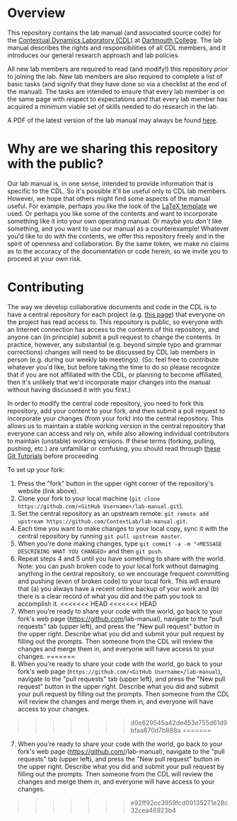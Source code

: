 # Overview

This repository contains the lab manual (and associated source code) for the [Contextual Dynamics Laboratory (CDL)](http://www.context-lab.com) at [Dartmouth College](https://www.dartmouth.edu).  The lab manual describes the rights and responsibilities of all CDL members, and it introduces our general research approach and lab policies.

All new lab members are required to read (and modify!) this repository *prior* to joining the lab.  New lab members are also required to complete a list of basic tasks (and signify that they have done so via a checklist at the end of the manual).  The tasks are intended to ensure that every lab member is on the same page with respect to expectations and that every lab member has acquired a minimum viable set of skills needed to do research in the lab.

A PDF of the latest version of the lab manual may always be found [here](https://github.com/ContextLab/lab-manual/blob/master/lab_manual.pdf).

# Why are we sharing this repository with the public?
Our lab manual is, in one sense, intended to provide information that is specific to the CDL.  So it's possible it'll be useful only to CDL lab members.  However, we hope that others might find some aspects of the manual useful.  For example, perhaps you like the look of the [LaTeX template](https://ctan.org/pkg/tufte-latex?lang=en) we used.  Or perhaps you like some of the contents and want to incorporate something like it into your own operating manual.  Or maybe you *don't* like something, and you want to use our manual as a counterexample!  Whatever you'd like to do with the contents, we offer this repository freely and in the spirit of openness and collaboration.  By the same token, we make no claims as to the accuracy of the documentation or code herein, so we invite you to proceed at your own risk.

# Contributing
The way we  develop collaborative documents and code in the CDL is to have a central repository for each project (e.g. [this page](https://github.com/ContextLab/lab-manual)) that everyone on the project has read access to.  This repository is public, so everyone with an Internet connection has access to the contents of this repository, and anyone can (in principle) submit a pull request to change the contents.  In practice, however, any substantial (e.g. beyond simple typo and grammar corrections) changes will need to be discussed by CDL lab members in person (e.g. during our weekly lab meetings).  (So: feel free to contribute whatever you'd like, but before taking the time to do so please recognize that if you are not affiliated with the CDL, or planning to become affiliated, then it's unlikely that we'd incorporate major changes into the manual without having discussed it with you first.)

In order to modify the central code repository, you need to fork this repository, add your content to your fork, and then submit a pull request to incorporate your changes (from your fork) into the central repository.  This allows us to maintain a stable working version in the central repository that everyone can access and rely on, while also allowing individual contributors to maintain (unstable) working versions.  If these terms (forking, pulling, pushing, etc.) are unfamiliar or confusing, you should read through [these Git Tutorials](https://try.github.io/) before proceeding.

To set up your fork:
1. Press the "fork" button in the upper right corner of the repository's website (link above).
2. Clone your fork to your local machine (`git clone https://github.com/<GitHub Username>/lab-manual.git`).
3. Set the central repository as an upstream remote: `git remote add upstream https://github.com/ContextLab/lab-manual.git`.
4. Each time you want to make changes to your local copy, sync it with the central repository by running `git pull upstream master`.
5. When you're done making changes, type `git commit -a -m "<MESSAGE DESCRIBING WHAT YOU CHANGED>` and then `git push`.
6. Repeat steps 4 and 5 until you have something to share with the world.  Note: you can push broken code to your local fork without damaging anything in the central repository, so we encourage frequent committing and pushing (even of broken code) to your local fork.  This will ensure that (a) you always have a recent online backup of your work and (b) there is a clear record of what you did and the path you took to accomplish it.
<<<<<<< HEAD
<<<<<<< HEAD
7. When you're ready to share your code with the world, go back to your fork's web page (https://github.com<GitHub Username>/lab-manual), navigate to the "pull requests" tab (upper left), and press the "New pull request" button in the upper right.  Describe what you did and submit your pull request by filling out the prompts.  Then someone from the CDL will review the changes and merge them in, and everyone will have access to your changes.
=======
7. When you're ready to share your code with the world, go back to your fork's web page (`https://github.com/<GitHub Username>/lab-manual`), navigate to the "pull requests" tab (upper left), and press the "New pull request" button in the upper right.  Describe what you did and submit your pull request by filling out the prompts.  Then someone from the CDL will review the changes and merge them in, and everyone will have access to your changes.
>>>>>>> d0e629545a42de453e755d61d9bfaa870d7b888a
=======
7. When you're ready to share your code with the world, go back to your fork's web page (https://github.com/<GitHub Username>/lab-manual), navigate to the "pull requests" tab (upper left), and press the "New pull request" button in the upper right.  Describe what you did and submit your pull request by filling out the prompts.  Then someone from the CDL will review the changes and merge them in, and everyone will have access to your changes.
>>>>>>> e92ff92cc3959fcd00135271e28c32cea46923b4
